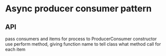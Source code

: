 # Async producer consumer pattern

## API

pass consumers and items for process to ProducerConsumer constructor
use perform method, giving function name to tell class what method call for each item
